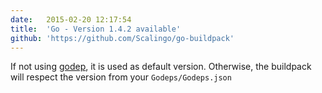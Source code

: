 ```yaml
---
date:	2015-02-20 12:17:54
title:	'Go - Version 1.4.2 available'
github: 'https://github.com/Scalingo/go-buildpack'
---
```


If not using [godep](https://github.com/tools/godep), it is used
as default version. Otherwise, the buildpack will respect the version
from your `Godeps/Godeps.json`
